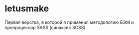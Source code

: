 # letusmake

Первая вёрстка, в которой я применил методологию БЭМ и препроцессор SASS (синаксис SCSS).
